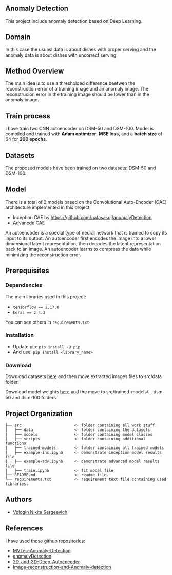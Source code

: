 ## Anomaly Detection
This project include anomaly detection based on Deep Learning.

## Domain
In this case the usuasl data is about dishes with proper serving and the anomaly data is about dishes with uncorrect serving.

## Method Overview 
The main idea is to use a thresholded difference beetwen the reconstruction error of a training image and an anomaly image. The reconstrucion error in the training image should be lower than in the anomaly image.

## Train process
I have train two CNN autoencoder on DSM-50 and DSM-100. Model is compiled and trained with **Adam optimizer**, **MSE loss**, and a **batch size** of 64 for **200 epochs**.

## Datasets
The proposed models have been trained on two datasets: DSM-50 and DSM-100.

## Model
There is a total of 2 models based on the Convolutional Auto-Encoder (CAE) architecture implemented in this project:

* Inception CAE by  https://github.com/natasasdj/anomalyDetection 
* Advancde CAE 
  
An autoencoder is a special type of neural network that is trained to copy its input to its output. An autoencoder first encodes the image into a lower dimensional latent representation, then decodes the latent representation back to an image. An autoencoder learns to compress the data while minimizing the reconstruction error.

## Prerequisites

### Dependencies
The main libraries used in this project:
*  `tensorflow == 2.17.0` 
* `keras == 2.4.3`
  
You can see others in `requirements.txt`

### Installation

* Update pip: `pip install -U pip`
* And use: `pip install <library_name>`

### Download 

Download datasets [here](https://disk.yandex.ru/d/5RngW1_VZEflnw) and then move extracted images files to src/data folder.

Download model weights [here](https://disk.yandex.ru/client/disk/DSM-weights) and the move to src/trained-models/... dsm-50 and dsm-100 folders

## Project Organization
```
├── src                       <- folder containing all work stuff.
│   ├── data                  <- folder containing the datasets
|   ├── models                <- folder containing model classes
|   ├── scripts               <- folder containing additional functions
|   ├── trained-models        <- folder containing all trained models
|   ├── example-inc.ipynb     <- demonstrate inception model results file 
|   ├── example-adv.ipynb     <- demonstrate advanced model results file 
|   ├── train.ipynb           <- fit model file 
├── README.md                 <- readme file.
└── requirements.txt          <- requirement text file containing used libraries.
```

## Authors
* [Vologin Nikita Sergeevich](https://github.com/NikitaVologin)

## References
I have used those github repositories:
* [MVTec-Anomaly-Detection](https://github.com/AdneneBoumessouer/MVTec-Anomaly-Detection/tree/master)
* [anomalyDetection](https://github.com/natasasdj/anomalyDetection/tree/master)
* [2D-and-3D-Deep-Autoencoder](https://github.com/laurahanu/2D-and-3D-Deep-Autoencoder)
* [Image-reconstruction-and-Anomaly-detection](https://github.com/sohamk10/Image-reconstruction-and-Anomaly-detection)
